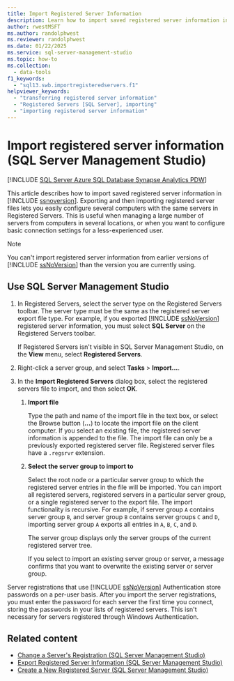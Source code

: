 ```yaml
---
title: Import Registered Server Information
description: Learn how to import saved registered server information in SQL Server Management Studio.
author: rwestMSFT
ms.author: randolphwest
ms.reviewer: randolphwest
ms.date: 01/22/2025
ms.service: sql-server-management-studio
ms.topic: how-to
ms.collection:
  - data-tools
f1_keywords:
  - "sql13.swb.importregisteredservers.f1"
helpviewer_keywords:
  - "transferring registered server information"
  - "Registered Servers [SQL Server], importing"
  - "importing registered server information"
---
```


# Import registered server information (SQL Server Management Studio)

[!INCLUDE [SQL Server Azure SQL Database Synapse Analytics PDW](../includes/applies-to-version/sql-asdb-asdbmi-asa-pdw.md)]

This article describes how to import saved registered server information in [!INCLUDE [ssnoversion](../includes/ssnoversion-md.md)]. Exporting and then importing registered server files lets you easily configure several computers with the same servers in Registered Servers. This is useful when managing a large number of servers from computers in several locations, or when you want to configure basic connection settings for a less-experienced user.

> [!NOTE]  
> You can't import registered server information from earlier versions of [!INCLUDE [ssNoVersion](../includes/ssnoversion-md.md)] than the version you are currently using.

## <a id="SSMSProcedure"></a> Use SQL Server Management Studio

1. In Registered Servers, select the server type on the Registered Servers toolbar. The server type must be the same as the registered server export file type. For example, if you exported [!INCLUDE [ssNoVersion](../includes/ssnoversion-md.md)] registered server information, you must select **SQL Server** on the Registered Servers toolbar.

   If Registered Servers isn't visible in SQL Server Management Studio, on the **View** menu, select **Registered Servers**.

1. Right-click a server group, and select **Tasks** > **Import...**.

1. In the **Import Registered Servers** dialog box, select the registered servers file to import, and then select **OK**.

   1. **Import file**

      Type the path and name of the import file in the text box, or select the Browse button (**...**) to locate the import file on the client computer. If you select an existing file, the registered server information is appended to the file. The import file can only be a previously exported registered server file. Registered server files have a `.regsrvr` extension.

   1. **Select the server group to import to**

      Select the root node or a particular server group to which the registered server entries in the file will be imported. You can import all registered servers, registered servers in a particular server group, or a single registered server to the export file. The import functionality is recursive. For example, if server group `A` contains server group `B`, and server group `B` contains server groups `C` and `D`, importing server group `A` exports all entries in `A`, `B`, `C`, and `D`.

      The server group displays only the server groups of the current registered server tree.

      If you select to import an existing server group or server, a message confirms that you want to overwrite the existing server or server group.

Server registrations that use [!INCLUDE [ssNoVersion](../includes/ssnoversion-md.md)] Authentication store passwords on a per-user basis. After you import the server registrations, you must enter the password for each server the first time you connect, storing the passwords in your lists of registered servers. This isn't necessary for servers registered through Windows Authentication.

## Related content

- [Change a Server's Registration (SQL Server Management Studio)](change-a-server-s-registration-sql-server-management-studio.md)
- [Export Registered Server Information (SQL Server Management Studio)](export-registered-server-information-sql-server-management-studio.md)
- [Create a New Registered Server (SQL Server Management Studio)](create-a-new-registered-server-sql-server-management-studio.md)
